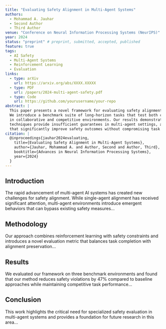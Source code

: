 ```yaml
---
title: "Evaluating Safety Alignment in Multi-Agent Systems"
authors:
  - Mohammad A. Jauhar
  - Second Author
  - Third Author
venue: "Conference on Neural Information Processing Systems (NeurIPS)"
year: 2024
status: "preprint" # preprint, submitted, accepted, published
feature: true
tags:
  - AI Safety
  - Multi-Agent Systems
  - Reinforcement Learning
  - Evaluation
links:
  - type: arXiv
    url: https://arxiv.org/abs/XXXX.XXXXX
  - type: PDF
    url: /papers/2024-multi-agent-safety.pdf
  - type: Code
    url: https://github.com/yourusername/your-repo
abstract: |
  This paper presents a novel framework for evaluating safety alignment in multi-agent AI systems. 
  We introduce a benchmark suite of long-horizon tasks that test both capability and safety alignment 
  in collaborative and competitive environments. Our results demonstrate that current alignment 
  techniques provide insufficient guarantees in multi-agent settings, and we propose new methods 
  that significantly improve safety outcomes without compromising task performance.
citation: |
  @inproceedings{jauhar2024evaluating,
    title={Evaluating Safety Alignment in Multi-Agent Systems},
    author={Jauhar, Mohammad A. and Author, Second and Author, Third},
    booktitle={Advances in Neural Information Processing Systems},
    year={2024}
  }
---
```


## Introduction

The rapid advancement of multi-agent AI systems has created new challenges for safety alignment. 
While single-agent alignment has received significant attention, multi-agent environments introduce 
emergent behaviors that can bypass existing safety measures...

## Methodology

Our approach combines reinforcement learning with safety constraints and introduces a novel 
evaluation metric that balances task completion with alignment preservation...

## Results

We evaluated our framework on three benchmark environments and found that our method reduces 
safety violations by 47% compared to baseline approaches while maintaining competitive task 
performance...

## Conclusion

This work highlights the critical need for specialized safety evaluation in multi-agent systems 
and provides a foundation for future research in this area...